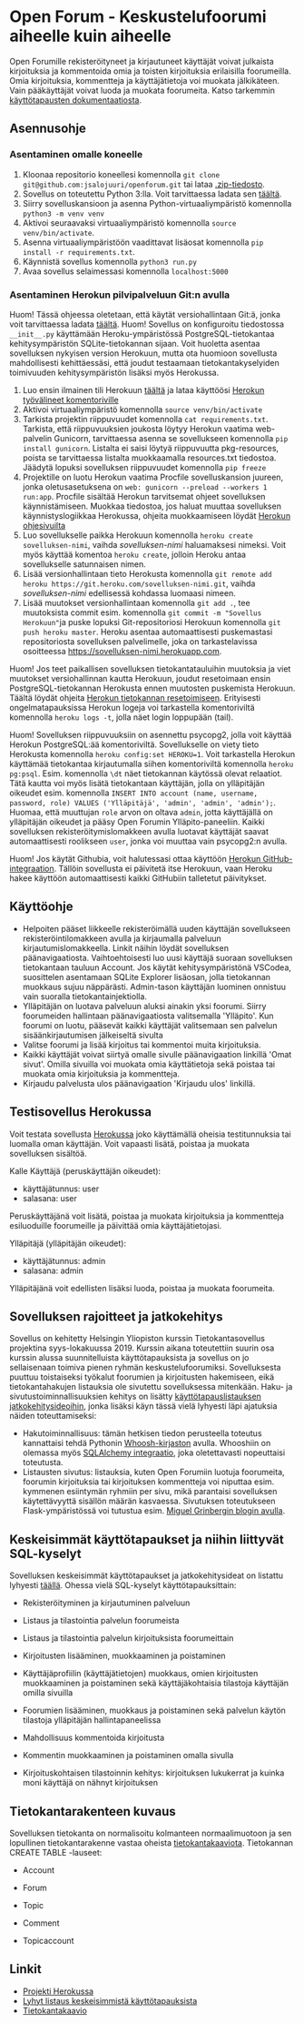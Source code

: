 # Open Forum - Keskustelufoorumi aiheelle kuin aiheelle

Open Forumille rekisteröityneet ja kirjautuneet käyttäjät voivat julkaista kirjoituksia ja kommentoida omia ja toisten kirjoituksia erilaisilla foorumeilla. Omia kirjoituksia, kommentteja ja käyttäjätietoja voi muokata jälkikäteen. Vain pääkäyttäjät voivat luoda ja muokata foorumeita. Katso tarkemmin [käyttötapausten dokumentaatiosta](./documentation/usecases.txt).


## Asennusohje

### Asentaminen omalle koneelle

1. Kloonaa repositorio koneellesi komennolla `git clone git@github.com:jsalojuuri/openforum.git` tai lataa [.zip-tiedosto](https://github.com/jsalojuuri/openforum/archive/master.zip).
2. Sovellus on toteutettu Python 3:lla. Voit tarvittaessa ladata sen [täältä](https://www.python.org/downloads/).
3. Siirry sovelluskansioon ja asenna Python-virtuaaliympäristö komennolla `python3 -m venv venv`
4. Aktivoi seuraavaksi virtuaaliympäristö komennolla `source venv/bin/activate`.
5. Asenna virtuaaliympäristöön vaadittavat lisäosat komennolla `pip install -r requirements.txt`.
6. Käynnistä sovellus komennolla `python3 run.py`  
7. Avaa sovellus selaimessasi komennolla `localhost:5000`

### Asentaminen Herokun pilvipalveluun Git:n avulla

Huom! Tässä ohjeessa oletetaan, että käytät versiohallintaan Git:ä, jonka voit tarvittaessa ladata [täältä](https://git-scm.com/downloads). 
Huom! Sovellus on konfiguroitu tiedostossa `__init__.py` käyttämään Heroku-ympäristössä PostgreSQL-tietokantaa kehitysympäristön SQLite-tietokannan sijaan. Voit huoletta asentaa sovelluksen nykyisen version Herokuun, mutta ota huomioon sovellusta mahdollisesti kehittäessäsi, että joudut testaamaan tietokantakyselyiden toimivuuden kehitysympäristön lisäksi myös Herokussa.

1. Luo ensin ilmainen tili Herokuun [täältä](https://signup.heroku.com/) ja lataa käyttöösi [Herokun työvälineet komentoriville](https://devcenter.heroku.com/articles/heroku-cli)
2. Aktivoi virtuaaliympäristö komennolla `source venv/bin/activate` 
3. Tarkista projektin riippuvuudet komennolla `cat requirements.txt`. Tarkista, että riippuvuuksien joukosta löytyy Herokun vaatima web-palvelin Gunicorn, tarvittaessa asenna se sovellukseen komennolla `pip install gunicorn`. Listalta ei saisi löytyä riippuvuutta pkg-resources, poista se tarvittaessa listalta muokkaamalla resources.txt tiedostoa. Jäädytä lopuksi sovelluksen riippuvuudet komennolla `pip freeze`
4. Projektille on luotu Herokun vaatima Procfile sovelluskansion juureen, jonka oletusasetuksena on `web: gunicorn --preload --workers 1 run:app`. Procfile sisältää Herokun tarvitsemat ohjeet sovelluksen käynnistämiseen. Muokkaa tiedostoa, jos haluat muuttaa sovelluksen käynnistyslogiikkaa Herokussa, ohjeita muokkaamiseen löydät [Herokun ohjesivuilta](https://devcenter.heroku.com/articles/procfile)
5. Luo sovellukselle paikka Herokuun komennolla `heroku create sovelluksen-nimi`, vaihda *sovelluksen-nimi* haluamaksesi nimeksi. Voit myös käyttää komentoa `heroku create`, jolloin Heroku antaa sovellukselle satunnaisen nimen.
6. Lisää versionhallintaan tieto Herokusta komennolla `git remote add heroku https://git.heroku.com/sovelluksen-nimi.git`, vaihda *sovelluksen-nimi* edellisessä kohdassa luomaasi nimeen.
7. Lisää muutokset versionhallintaan komennolla `git add .`, tee muutoksista commit esim. komennolla `git commit -m "Sovellus Herokuun"`ja puske lopuksi Git-repositoriosi Herokuun komennolla `git push heroku master`. Heroku asentaa automaattisesti puskemastasi repositoriosta sovelluksen palvelimelle, joka on tarkastelavissa osoitteessa https://sovelluksen-nimi.herokuapp.com.

Huom! Jos teet paikallisen sovelluksen tietokantatauluihin muutoksia ja viet muutokset versiohallinnan kautta Herokuun, joudut resetoimaan ensin PostgreSQL-tietokannan Herokusta ennen muutosten puskemista Herokuun. Täältä löydät ohjeita [Herokun tietokannan resetoimiseen](https://gist.github.com/zulhfreelancer/ea140d8ef9292fa9165e). Erityisesti ongelmatapauksissa Herokun logeja voi tarkastella komentoriviltä komennolla `heroku logs -t`, jolla näet login loppupään (tail).

Huom! Sovelluksen riippuvuuksiin on asennettu psycopg2, jolla voit käyttää Herokun PostgreSQL:ää komentoriviltä. Sovellukselle on viety tieto Herokusta komennolla `heroku config:set HEROKU=1`. Voit tarkastella Herokun käyttämää tietokantaa kirjautumalla siihen komentoriviltä komennolla `heroku pg:psql`. Esim. komennolla `\dt` näet tietokannan käytössä olevat relaatiot. Tätä kautta voi myös lisätä tietokantaan käyttäjän, jolla on ylläpitäjän oikeudet esim. komennolla `INSERT INTO account (name, username, password, role) VALUES ('Ylläpitäjä', 'admin', 'admin', 'admin');`. Huomaa, että muuttujan `role` arvon on oltava `admin`, jotta käyttäjällä on ylläpitäjän oikeudet ja pääsy Open Forumin Ylläpito-paneeliin. Kaikki sovelluksen rekisteröitymislomakkeen avulla luotavat käyttäjät saavat automaattisesti roolikseen `user`, jonka voi muuttaa vain psycopg2:n avulla.

Huom! Jos käytät Githubia, voit halutessasi ottaa käyttöön [Herokun GitHub-integraation](https://devcenter.heroku.com/articles/github-integration). Tällöin sovellusta ei päivitetä itse Herokuun, vaan Heroku hakee käyttöön automaattisesti kaikki GitHubiin talletetut päivitykset. 

## Käyttöohje

* Helpoiten pääset liikkeelle rekisteröimällä uuden käyttäjän sovellukseen rekisteröintilomakkeen avulla ja kirjaumalla palveluun kirjautumislomakkeella. Linkit näihin löydät sovelluksen päänavigaatiosta. Vaihtoehtoisesti luo uusi käyttäjä suoraan sovelluksen tietokantaan tauluun Account. Jos käytät kehitysympäristönä VSCodea, suosittelen asentamaan SQLite Explorer lisäosan, jolla tietokannan muokkaus sujuu näppärästi. Admin-tason käyttäjän luominen onnistuu vain suoralla tietokantainjektiolla.
* Ylläpitäjän on luotava palveluun aluksi ainakin yksi foorumi. Siirry foorumeiden hallintaan päänavigaatiosta valitsemalla 'Ylläpito'. Kun foorumi on luotu, pääsevät kaikki käyttäjät valitsemaan sen palvelun sisäänkirjautumisen jälkeiseltä sivulta
* Valitse foorumi ja lisää kirjoitus tai kommentoi muita kirjoituksia. 
* Kaikki käyttäjät voivat siirtyä omalle sivulle päänavigaation linkillä 'Omat sivut'. Omilla sivuilla voi muokata omia käyttätietoja sekä poistaa tai muokata omia kirjoituksia ja kommentteja.
* Kirjaudu palvelusta ulos päänavigaation 'Kirjaudu ulos' linkillä.  


## Testisovellus Herokussa

Voit testata sovellusta [Herokussa](http://tsoha-open-forum.herokuapp.com) joko käyttämällä oheisia testitunnuksia tai luomalla oman käyttäjän. Voit vapaasti lisätä, poistaa ja muokata sovelluksen sisältöä.

Kalle Käyttäjä (peruskäyttäjän oikeudet):
* käyttäjätunnus: user
* salasana: user

Peruskäyttäjänä voit lisätä, poistaa ja muokata kirjoituksia ja kommentteja esiluoduille foorumeille ja päivittää omia käyttäjätietojasi.

Ylläpitäjä (ylläpitäjän oikeudet):
* käyttäjätunnus: admin
* salasana: admin

Ylläpitäjänä voit edellisten lisäksi luoda, poistaa ja muokata foorumeita.


## Sovelluksen rajoitteet ja jatkokehitys

Sovellus on kehitetty Helsingin Yliopiston kurssin Tietokantasovellus projektina syys-lokakuussa 2019. Kurssin aikana toteutettiin suurin osa kurssin alussa suunnitelluista käyttötapauksista ja sovellus on jo sellaisenaan toimiva pienen ryhmän keskustelufoorumiksi. Sovelluksesta puuttuu toistaiseksi työkalut foorumien ja kirjoitusten hakemiseen, eikä tietokantahakujen listauksia ole sivutettu sovelluksessa mitenkään. Haku- ja sivutustoiminnallisuuksien kehitys on lisätty [käyttötapauslistauksen jatkokehitysideoihin](./documentation/usecases.txt), jonka lisäksi käyn tässä vielä lyhyesti läpi ajatuksia näiden toteuttamiseksi:

* Hakutoiminnallisuus: tämän hetkisen tiedon perusteella toteutus kannattaisi tehdä Pythonin [Whoosh-kirjaston](https://whoosh.readthedocs.io/en/latest/intro.html) avulla. Whooshiin on olemassa myös [SQLAlchemy integraatio](https://flask-whooshee.readthedocs.io/en/latest/), joka oletettavasti nopeuttaisi toteutusta.
* Listausten sivutus: listauksia, kuten Open Forumiin luotuja foorumeita, foorumin kirjoituksia tai kirjoituksen kommentteja voi niputtaa esim. kymmenen esiintymän ryhmiin per sivu, mikä parantaisi sovelluksen käytettävyyttä sisällön määrän kasvaessa. Sivutuksen toteutukseen Flask-ympäristössä voi tutustua esim. [Miguel Grinbergin blogin avulla](https://blog.miguelgrinberg.com/post/the-flask-mega-tutorial-part-ix-pagination).


## Keskeisimmät käyttötapaukset ja niihin liittyvät SQL-kyselyt

Sovelluksen keskeisimmät käyttötapaukset ja jatkokehitysideat on listattu lyhyesti [täällä](./documentation/usecases.txt). Ohessa vielä SQL-kyselyt käyttötapauksittain:

* Rekisteröityminen ja kirjautuminen palveluun

* Listaus ja tilastointia palvelun foorumeista

* Listaus ja tilastointia palvelun kirjoituksista foorumeittain

* Kirjoitusten lisääminen, muokkaaminen ja poistaminen

* Käyttäjäprofiilin (käyttäjätietojen) muokkaus, omien kirjoitusten muokkaaminen ja poistaminen sekä käyttäjäkohtaisia tilastoja käyttäjän omilla sivuilla

* Foorumien lisääminen, muokkaus ja poistaminen sekä palvelun käytön tilastoja ylläpitäjän hallintapaneelissa

* Mahdollisuus kommentoida kirjoitusta

* Kommentin muokkaaminen ja poistaminen omalla sivulla

* Kirjoituskohtaisen tilastoinnin kehitys: kirjoituksen lukukerrat ja kuinka moni käyttäjä on nähnyt kirjoituksen


## Tietokantarakenteen kuvaus

Sovelluksen tietokanta on normalisoitu kolmanteen normaalimuotoon ja sen lopullinen tietokantarakenne vastaa oheista [tietokantakaaviota](./documentation/database_schema.JPG). Tietokannan CREATE TABLE -lauseet:

* Account

* Forum

* Topic

* Comment

* Topicaccount



## Linkit

* [Projekti Herokussa](http://tsoha-open-forum.herokuapp.com)
* [Lyhyt listaus keskeisimmistä käyttötapauksista](./documentation/usecases.txt)
* [Tietokantakaavio](./documentation/database_schema.JPG)







